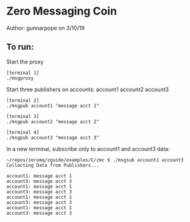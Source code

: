# Zero Messaging Coin
Author: gunnarpope on 3/10/19

## To run:

Start the proxy

    [terminal 1]
    ./msgproxy

Start three publishers on accounts: account1 account2 account3

    [terminal 2]
    ./msgpub account1 "message acct 1"

    [terminal 3]
    ./msgpub account2 "message acct 2"

    [terminal 4]
    ./msgpub account3 "message acct 3"

In a new terminal, subscribe only to account1 and account3 data:

    ~/repos/zeromq/zguide/examples/C/zmc $ ./msgsub account1 account3
    Collecting Data from Publishers...

    account1: message acct 1
    account3: message acct 3
    account1: message acct 1
    account3: message acct 3
    account1: message acct 1
    account3: message acct 3
    account1: message acct 1
    account3: message acct 3
